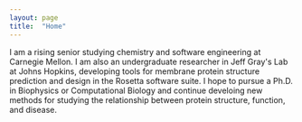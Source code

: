 ```yaml
---
layout: page
title:  "Home"
---
```

I am a rising senior studying chemistry and software engineering at Carnegie Mellon. I am also an undergraduate researcher in Jeff Gray's Lab at Johns Hopkins, developing tools for membrane protein structure prediction and design in the Rosetta software suite. I hope to pursue a Ph.D. in Biophysics or Computational Biology and continue develoing new methods for studying the relationship between protein structure, function, and disease. 

